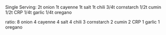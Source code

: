 Single Serving:
2t onion
1t cayenne
1t salt
1t chili
3/4t cornstarch
1/2t cumin
1/2t CRP
1/4t garlic
1/4t oregano

ratio:
8 onion
4 cayenne
4 salt 
4 chili
3 cornstarch
2 cumin
2 CRP
1 garlic
1 oregano


